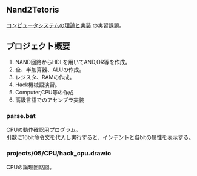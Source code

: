 ## Nand2Tetoris
[コンピュータシステムの理論と実装](https://www.amazon.co.jp/%E3%82%B3%E3%83%B3%E3%83%94%E3%83%A5%E3%83%BC%E3%82%BF%E3%82%B7%E3%82%B9%E3%83%86%E3%83%A0%E3%81%AE%E7%90%86%E8%AB%96%E3%81%A8%E5%AE%9F%E8%A3%85-%E2%80%95%E3%83%A2%E3%83%80%E3%83%B3%E3%81%AA%E3%82%B3%E3%83%B3%E3%83%94%E3%83%A5%E3%83%BC%E3%82%BF%E3%81%AE%E4%BD%9C%E3%82%8A%E6%96%B9-Noam-Nisan/dp/4873117127)
の実習課題。
## プロジェクト概要
1. NAND回路からHDLを用いてAND,OR等を作成。
2. 全、半加算器、ALUの作成。
3. レジスタ、RAMの作成。
4. Hack機械語演習。
5. Computer,CPU等の作成
6. 高級言語でのアセンブラ実装

### parse.bat
CPUの動作確認用プログラム。<br>
引数に16bit命令文を代入し実行すると、インデントと各bitの属性を表示する。

### projects/05/CPU/hack_cpu.drawio
CPUの論理回路図。
